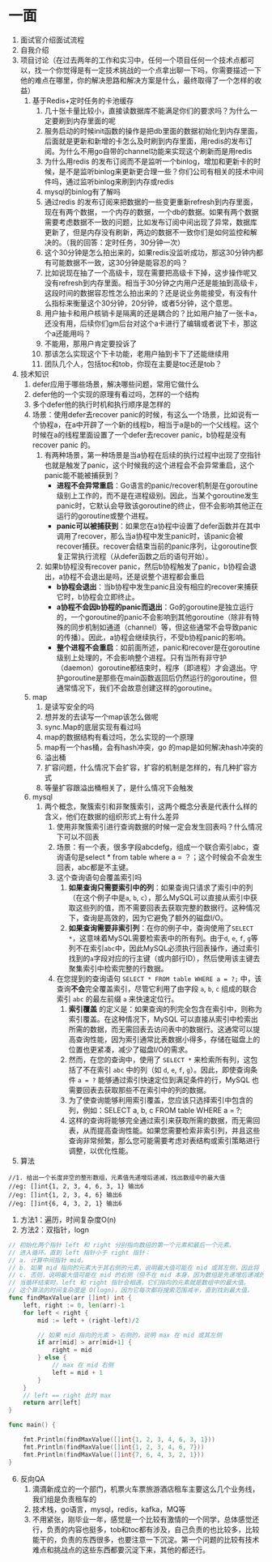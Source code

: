 # 一面

1.  面试官介绍面试流程
2. 自我介绍
3. 项目讨论（在过去两年的工作和实习中，任何一个项目任何一个技术点都可以，找一个你觉得是有一定技术挑战的一个点拿出聊一下吗，你需要描述一下他的难点在哪里，你的解决思路和解决方案是什么，最终取得了一个怎样的收益）
   1. 基于Redis+定时任务的卡池缓存
      1. 几十张卡量比较小，直接读数据库不能满足你们的要求吗？为什么一定要刷到内存里面的呢
      2. 服务启动的时候init函数的操作是把db里面的数据初始化到内存里面，后面就是更新和新增的卡怎么及时刷到内存里面，用redis的发布订阅。为什么不用go自带的channel功能来实现这个刷新而是用redis
      3. 为什么用redis 的发布订阅而不是监听一个binlog，增加和更新卡的时候，是不是监听binlog来更新更合理一些？你们公司有相关的技术中间件吗，通过监听binlog来刷到内存或redis
      4. mysql的binlog有了解吗
      5. 通过redis 的发布订阅来把数据的一些变更重新refresh到内存里面，现在有两个数据，一个内存的数据，一个db的数据。如果有两个数据需要考虑数据不一致的问题，比如发布订阅中间出现了异常，数据库更新了，但是内存没有刷新，两边的数据不一致你们是如何监控和解决的。（我的回答：定时任务，30分钟一次）
      6. 这个30分钟是怎么拍出来的，如果redis没监听成功，那这30分钟内都有可能数据不一致，这30分钟是能容忍的吗？
      7. 比如说现在抽了一个高级卡，现在需要把高级卡下掉，这步操作呢又没有refresh到内存里面。相当于30分钟之内用户还是能抽到高级卡，这段时间的数据容忍性怎么拍出来的？还是说业务能接受，有没有什么指标来衡量这个30分钟，20分钟，或者5分钟，这个意思。
      8. 用户抽卡和用户核销卡是隔离的还是耦合的？比如用户抽了一张卡a，还没有用，后续你们gm后台对这个a卡进行了编辑或者说下卡，那这个a还能用吗？
      9. 不能用，那用户肯定要投诉了
      10. 那该怎么实现这个下卡功能，老用户抽到卡下了还能继续用
      11. 团队几个人，包括toc和tob，你现在主要是toc还是tob？
4. 技术知识
   1. defer应用于哪些场景，解决哪些问题，常用它做什么
   2. defer他的一个实现的原理有看过吗，怎样的一个结构
   3. 多个defer他的执行时机和执行顺序是怎样的
   4. 场景：使用defer去recover panic的时候，有这么一个场景，比如说有一个协程a，在a中开辟了一个新的线程b，相当于a是b的一个父线程。这个时候在a的线程里面设置了一个defer去recover panic，b协程是没有recover panic 的。
      1. 有两种场景，第一种场景是当a协程在后续的执行过程中出现了空指针也就是触发了panic，这个时候我的这个进程会不会异常重启，这个panic能不能被捕获到？
         - **进程不会异常重启**：Go语言的panic/recover机制是在goroutine级别上工作的，而不是在进程级别。因此，当某个goroutine发生panic时，它默认会导致该goroutine的终止，但不会影响其他正在运行的goroutine或整个进程。
         - **panic可以被捕获到**：如果您在a协程中设置了defer函数并在其中调用了recover，那么当a协程中发生panic时，该panic会被recover捕获。recover会结束当前的panic序列，让goroutine恢复正常执行流程（从defer函数之后的语句开始）。
      2. 如果b协程没有recover panic，然后b协程触发了panic，b协程会退出，a协程不会退出是吗，还是说整个进程都会重启
         - **b协程会退出**：当b协程中发生panic且没有相应的recover来捕获它时，b协程会立即终止。
         - **a协程不会因b协程的panic而退出**：Go的goroutine是独立运行的，一个goroutine的panic不会影响到其他goroutine（除非有特殊的同步机制如通道（channel）等，但这些通常不会导致panic的传播）。因此，a协程会继续执行，不受b协程panic的影响。
         - **整个进程不会重启**：如前面所述，panic和recover是在goroutine级别上处理的，不会影响整个进程。只有当所有非守护（daemon）goroutine都结束时，程序（即进程）才会退出。守护goroutine是那些在main函数返回后仍然运行的goroutine，但通常情况下，我们不会故意创建这样的goroutine。
   5. map
      1. 是读写安全的吗
      2. 想并发的去读写一个map该怎么做呢
      3. sync.Map的底层实现有看过吗 
      4. map的数据结构有看过吗，怎么实现的一个原理
      5. map有一个has桶，会有hash冲突，go 的map是如何解决hash冲突的
      6. 溢出桶
      7. 扩容问题，什么情况下会扩容，扩容的机制是怎样的，有几种扩容方式
      8. 等量扩容跟溢出桶相关了，是什么情况下会触发
   6. mysql
      1. 两个概念，聚簇索引和非聚簇索引，这两个概念分表是代表什么样的含义，他们在数据的组织形式上有什么差异
         1. 使用非聚簇索引进行查询数据的时候一定会发生回表吗？什么情况下可以不回表
         2. 场景：有一个表，很多字段abcdefg，组成一个联合索引abc，查询语句是select * from table where a = ？；这个时候会不会发生回表，abc都是不主键。
         3. 这个查询语句会覆盖索引吗
            1. **如果查询只需要索引中的列**：如果查询只请求了索引中的列（在这个例子中是`a`, `b`, `c`），那么MySQL可以直接从索引中获取这些列的值，而不需要回表去获取完整的数据行。这种情况下，查询是高效的，因为它避免了额外的磁盘I/O。
            2. **如果查询需要非索引列**：在你的例子中，查询使用了`SELECT *`，这意味着MySQL需要检索表中的所有列。由于`d`, `e`, `f`, `g`等列不在索引`abc`中，因此MySQL必须执行回表操作，通过索引找到的`a`字段对应的行主键（或内部行ID），然后使用该主键去聚集索引中检索完整的行数据。
         4. 在您提到的查询语句 `SELECT * FROM table WHERE a = ?;` 中，该查询**不会**完全覆盖索引，尽管它利用了由字段 `a`, `b`, `c` 组成的联合索引 `abc` 的最左前缀 `a` 来快速定位行。
            1. **索引覆盖** 的定义是：如果查询的列完全包含在索引中，则称为索引覆盖。在这种情况下，MySQL 可以直接从索引中检索出所需的数据，而无需回表去访问表中的数据行。这通常可以提高查询性能，因为索引通常比表数据小得多，存储在磁盘上的位置也更紧凑，减少了磁盘I/O的需求。
            2. 然而，在您的查询中，使用了 `SELECT *` 来检索所有列，这包括了不在索引 `abc` 中的列（如 `d`, `e`, `f`, `g`）。因此，即使查询条件 `a = ?` 能够通过索引快速定位到满足条件的行，MySQL 也需要回表去获取那些不在索引中的列的数据。
            3. 为了使查询能够利用索引覆盖，您应该只选择索引中包含的列，例如：SELECT a, b, c FROM table WHERE a = ?;
            4. 这样的查询将能够完全通过索引来获取所需的数据，而无需回表，从而提高查询性能。如果您需要检索非索引列，并且这些查询非常频繁，那么您可能需要考虑对表结构或索引策略进行调整，以优化性能。
5. 算法
```
//1. 给出一个长度非空的整形数组，元素值先递增后递减，找出数组中的最大值
//eg: []int{1, 2, 3, 4, 6, 3, 1} 输出6
//eg: []int{1, 2, 3, 4, 6} 输出6
//eg: []int{6, 4, 3, 2, 1} 输出6
```

   1. 方法1：遍历，时间复杂度O(n)
   2. 方法2：双指针，logn
```go
// 初始化两个指针 left 和 right 分别指向数组的第一个元素和最后一个元素。
// 进入循环，直到 left 指针小于 right 指针：
// a. 计算中间指针 mid。
// b. 如果 mid 指向的元素大于其右侧的元素，说明最大值可能在 mid 或其左侧，因此将 right 指针移动到 mid。
// c. 否则，说明最大值可能在 mid 的右侧（但不在 mid 本身，因为数组是先递增后递减的），因此将 left 指针移动到 mid + 1。
// 当循环结束时，left 和 right 指针会相遇，它们指向的元素就是数组中的最大值。
// 这个算法的时间复杂度是 O(logn)，因为它每次都将搜索范围减半，直到找到最大值。
func findMaxValue(arr []int) int {
    left, right := 0, len(arr)-1
    for left < right {
        mid := left + (right-left)/2

        // 如果 mid 指向的元素 > 右侧的，说明 max 在 mid 或其左侧
        if arr[mid] > arr[mid+1] {
            right = mid
        } else {
            // max 在 mid 右侧
            left = mid + 1
        }
    }
    // left == right 此时 max
    return arr[left]
}

func main() {

    fmt.Println(findMaxValue([]int{1, 2, 3, 4, 6, 3, 1}))
    fmt.Println(findMaxValue([]int{1, 2, 3, 4, 6, 7}))
    fmt.Println(findMaxValue([]int{7, 6, 4, 3, 2, 1}))
}
```

6. 反向QA 
   1. 滴滴新成立的一个部门，机票火车票旅游酒店租车主要这么几个业务线，我们组是负责租车的
   2. 技术栈，go语言，mysql，redis，kafka，MQ等
   3. 不用紧张，刚毕业一年，感觉是一个比较有激情的一个同学，总体感觉还行，负责的内容也挺多，tob和toc都有涉及，自己负责的也比较多，比较能干的，负责的东西很多，也要注意一下沉淀。第一个问题的比较有技术难点和挑战点的这些东西都要沉淀下来，其他的都还行。
